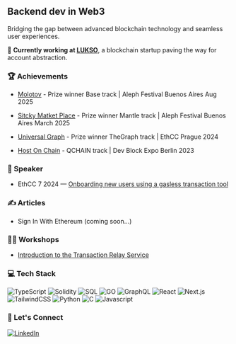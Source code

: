 ## Backend dev in Web3

Bridging the gap between advanced blockchain technology and seamless user experiences.

💼 **Currently working at [LUKSO](https://lukso.network/)**, a blockchain startup paving the way for account abstraction.

### 🏆 Achievements

- [Molotov](https://github.com/magalimorin18/base-mini-app) - Prize winner Base track | Aleph Festival Buenos Aires Aug 2025

- [Sitcky Matket Place](https://github.com/magalimorin18/stickers-app) - Prize winner Mantle track | Aleph Festival Buenos Aires March 2025

- [Universal Graph](https://github.com/magalimorin18/hackaton-prague-2024) - Prize winner TheGraph track | EthCC Prague 2024

- [Host On Chain](https://github.com/magalimorin18/Host-on-chain) - QCHAIN track | Dev Block Expo Berlin 2023

### 🎤 Speaker

- EthCC 7 2024 — [Onboarding new users using a gasless transaction tool](https://ethcc.io/archives/onboarding-new-users-using-a-gasless-transaction-tool)

### ✍️ Articles

- Sign In With Ethereum (coming soon...)

### 👩‍💻 Workshops

- [Introduction to the Transaction Relay Service](https://www.youtube.com/watch?v=cpoczP3Y7Hk&list=PLNzyUdu4v7bkwBuDV0gSJrrniPsx5bxK_&index=10)

### 💻 Tech Stack

![TypeScript](https://img.shields.io/badge/TypeScript-007ACC?style=for-the-badge&logo=typescript&logoColor=white&labelColor=007ACC) ![Solidity](https://img.shields.io/badge/Solidity-363636?style=for-the-badge&logo=solidity&logoColor=white&labelColor=363636) ![SQL](https://img.shields.io/badge/SQL-4479A1?logo=Microsoft-SQL-Server&logoColor=white&style=for-the-badge) ![GO](https://img.shields.io/badge/Go-00ADD8?style=for-the-badge&logo=go&logoColor=white&labelColor=00ADD8) ![GraphQL](https://img.shields.io/badge/GraphQL-E10098?style=for-the-badge&logo=graphql&logoColor=white&labelColor=E10098) ![React](https://img.shields.io/badge/React-61DAFB?style=for-the-badge&logo=react&logoColor=black&labelColor=61DAFB) ![Next.js](https://img.shields.io/badge/Next.js-000000?style=for-the-badge&logo=next.js&logoColor=white&labelColor=000000) ![TailwindCSS](https://img.shields.io/badge/Tailwind_CSS-38B2AC?style=for-the-badge&logo=tailwind-css&logoColor=white&labelColor=38B2AC)
![Python](https://img.shields.io/badge/python-3670A0?logo=python&logoColor=ffdd54&style=for-the-badge)
![C](https://img.shields.io/badge/C-A8B9CC?logo=C&logoColor=white&style=for-the-badge)
![Javascript](https://img.shields.io/badge/JavaScript-F7DF1E?logo=JavaScript&logoColor=000&style=for-the-badge)

### 🤝 Let's Connect

<div align="left">
  <a href="https://www.linkedin.com/in/morinmagali/" target="_blank">
    <img src="https://img.shields.io/badge/LinkedIn-0077B5?style=for-the-badge&logo=linkedin&logoColor=white" alt="LinkedIn" />
  </a>
</div>

<!--
**magalimorin18/magalimorin18** is a ✨ _special_ ✨ repository because its `README.md` (this file) appears on your GitHub profile.

Here are some ideas to get you started:

- 🔭 I’m currently working on ...
- 🌱 I’m currently learning ...
- 👯 I’m looking to collaborate on ...
- 🤔 I’m looking for help with ...
- 💬 Ask me about ...
- 📫 How to reach me: ...
- 😄 Pronouns: ...
- ⚡ Fun fact: ...


![Top Langs](https://github-readme-stats.vercel.app/api?username=magalimorin18&layout=compact)

![Top Langs](https://github-readme-stats.vercel.app/api/top-langs/?username=magalimorin18&layout=compact)

-->
